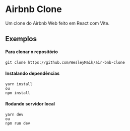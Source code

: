# Airbnb Clone

Um clone do Airbnb Web feito em React com Vite.


## Exemplos

#### Para clonar o repositório
```
git clone https://github.com/WesleyMaik/air-bnb-clone
```
#### Instalando dependências
```
yarn install
ou
npm install
```
#### Rodando servidor local
```
yarn dev 
ou
npm run dev
```
